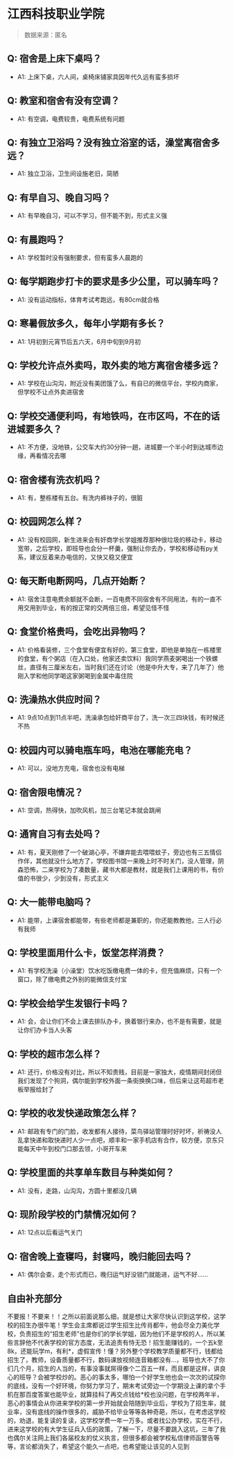 # 江西科技职业学院

> 数据来源：匿名

## Q: 宿舍是上床下桌吗？

- A1: 上床下桌，六人间，桌椅床铺家具因年代久远有蛮多损坏

## Q: 教室和宿舍有没有空调？

- A1: 有空调，电费较贵，电费系统有问题

## Q: 有独立卫浴吗？没有独立浴室的话，澡堂离宿舍多远？

- A1: 独立卫浴，卫生间设施老旧，简陋

## Q: 有早自习、晚自习吗？

- A1: 有早晚自习，可以不学习，但不能不到，形式主义强

## Q: 有晨跑吗？

- A1: 学校暂时没有强制要求，但有蛮多人晨跑的

## Q: 每学期跑步打卡的要求是多少公里，可以骑车吗？

- A1: 没有运动指标，体育考试考跑远，有80cm就合格

## Q: 寒暑假放多久，每年小学期有多长？

- A1: 1月初到元宵节后五六天，6月中旬到9月初

## Q: 学校允许点外卖吗，取外卖的地方离宿舍楼多远？

- A1: 学校在山沟沟，附近没有美团饿了么，有自已的微信平台，学校内商家，但学校不让点外卖进宿舍

## Q: 学校交通便利吗，有地铁吗，在市区吗，不在的话进城要多久？

- A1: 不方便，没地铁，公交车大约30分钟一趟，进城要一个半小时到达城市边缘，再看情况去哪

## Q: 宿舍楼有洗衣机吗？

- A1: 有，整栋楼有五台。有洗内裤祙子的，很脏

## Q: 校园网怎么样？

- A1: 没有校园网，新生进来会有奸商学长学姐推荐那种很垃圾的移动卡，移动宽带，之后学校，即班导也会分一杯羹，强制让你去办，学校和移动有py关系，建议反着来办电信的，又快又稳又便宜

## Q: 每天断电断网吗，几点开始断？

- A1: 宿舍注意电费余额就不会断，一百电费不同宿舍有不同用法，有的一直不用交用到毕业，有的按正常的交两倍三倍，希望见怪不怪

## Q: 食堂价格贵吗，会吃出异物吗？

- A1: 价格看装修，三个食堂有便宜有好的，第三食堂，即他是单独在一栋楼里的食堂，有个粥店（在入口处，他家还卖饮料）我同学燕麦粥喝出一个铁螺丝，直径有三厘米左右，当时我们还在讨论（他是中升大专，来了几年了）他刚入学和他同学喝这家粥喝到金属中毒住院

## Q: 洗澡热水供应时间？

- A1: 9点10点到11点半吧，洗澡承包给奸商平台了，洗一次三四块钱，有时候还不热

## Q: 校园内可以骑电瓶车吗，电池在哪能充电？

- A1: 可以，没地方充电，宿舍也没有电梯

## Q: 宿舍限电情况？

- A1: 空调，热得快，加吹风机，加三台笔记本就会跳闸

## Q: 通宵自习有去处吗？

- A1: 有，夏天刚修了一个破湖心亭，不嫌弃能去喂喂蚊子，旁边也有三五情侣作伴，其他就没什么地方了，学校图书馆一来晚上时不时关门，没人管理，阴森恐怖，二来学校为了凑数量，藏书大都是教材，就是我们上课用的书，有价值的书很少，少到没有，形式主义

## Q: 大一能带电脑吗？

- A1: 能带，上课宿舍都能带，有些老师都是兼职的，你还能教教他，三人行必有我师

## Q: 学校里面用什么卡，饭堂怎样消费？

- A1: 有学校洗澡（小澡堂）饮水吃饭缴电费一体的卡，但充值麻烦，只有一个窗口，除了缴电费之外别的能微信支付宝

## Q: 学校会给学生发银行卡吗？

- A1: 会，会让你们不会上课去排队办卡，换着银行来办，也不是有需要，就是让你们办卡当人头客

## Q: 学校的超市怎么样？

- A1: 还行，价格没有对比，所以不知贵贱，目前是一家独大，疫情期间封闭但我们发现了个狗洞，偶尔能到学校外面一条街换换口味，但后来让这苟超市老板举报给封了

## Q: 学校的收发快递政策怎么样？

- A1: 邮政有专门的门脸，收发都有人接待，菜鸟驿站管理时好时坏，祈祷没人乱拿快递和取快递时人少一点吧，顺丰和一家手机店有合作，较方便，京东只能每天中午到校门口那去领，小哥开车来

## Q: 学校里面的共享单车数目与种类如何？

- A1: 没有，走路，山沟沟，方圆十里都没几辆

## Q: 现阶段学校的门禁情况如何？

- A1: 12点以后看运气关门

## Q: 宿舍晚上查寝吗，封寝吗，晚归能回去吗？

- A1: 偶尔会查，走个形式而已，晚归运气好没锁门就能进，运气不好……

## 自由补充部分

不要报！不要来！！之所以前面说那么细，就是想让大家尽快认识到这学校，这学校的招生办很牛笔！学生会主席都说过学生招生比传肖都牛，他会尽全力美化学校，负责招生的“招生老师”也是你们的学长学姐，因为他们不是学校的人，所以某些言辞他不代表学校的官方态度，无法追责有恃无恐！招生能赚钱的，一个五k至8k，还能玩学m，有利\*，虚假宣传！懂？另外整个学校教学质量都不行，钱都给招生了，教师，设备质量都不行，数码课放视频连音箱都没有…，班导也大不了你们几个月，招生的人当的，有事没事就屌得像个二百五一样，而且都是这样，讲良心的班导？会被学校炒的。恶心的事太多，哪怕一个好学生他也会一次次的试探你的底线，没有一个好环境，你努力学习了，期末考试旁边一个学期没上课的拿个手机在那百度答案也能毕业，就算挂科了再交点钱给\*校也没问题，在学校两年半，恶心的事情会从你进来学校的第一步开始就会陪随到毕业后，学校为了招生率，就业率，没有底线的操作很多的，威胁不给毕业等等各种奇葩，所以，在考虑这学校的，劝退，能复读的复读，这学校学费一年一万多。或者找公办学校，实在不行，进来这学校的有大学生征兵入伍的政策，了解一下，尽量不要跳入这坑，三年了我也偶尔关注网上我们各届校友的仗义执言，但很多都会被学校私信律师函警告等等，言论都消失了，希望这个能久一点吧，也希望能让该见的人见到